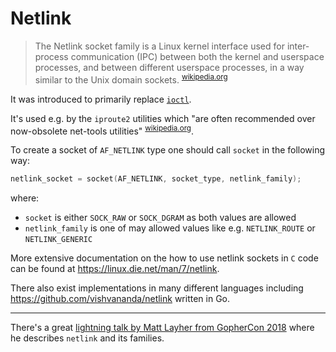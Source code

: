 # Netlink

> The Netlink socket family is a Linux kernel interface used for
> inter-process communication (IPC) between both the kernel and userspace
> processes, and between different userspace processes, in a way similar
> to the Unix domain sockets. <sup>[wikipedia.org](https://en.wikipedia.org/wiki/Netlink)</sup>

It was introduced to primarily replace [`ioctl`](https://en.wikipedia.org/wiki/Ioctl).

It's used e.g. by the `iproute2` utilities which "are often recommended over
now-obsolete net-tools utilities" <sup>[wikipedia.org](https://en.wikipedia.org/wiki/Iproute2)</sup>.

To create a socket of `AF_NETLINK` type one should call `socket` in the following way:

```c
netlink_socket = socket(AF_NETLINK, socket_type, netlink_family);
```

where:

* `socket` is either `SOCK_RAW` or `SOCK_DGRAM` as both values are allowed
* `netlink_family` is one of may allowed values like e.g. `NETLINK_ROUTE` or `NETLINK_GENERIC`

More extensive documentation on the how to use netlink sockets in `C` code can
be found at <https://linux.die.net/man/7/netlink>.

There also exist implementations in many different languages including
<https://github.com/vishvananda/netlink> written in Go.

---

There's a great [lightning talk by Matt Layher from GopherCon 2018](https://www.youtube.com/watch?v=tw-9fNygYE4)
where he describes `netlink` and its families.
